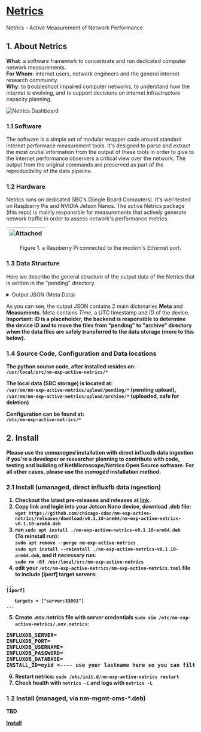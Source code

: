 # [Netrics](https://chicago-cdac.github.io/nm-exp-active-netrics)

Netrics - Active Measurement of Network Performance

## 1. About Netrics

<b>What</b>: a software framework to concentrate and run dedicated computer network measurements.<br>
<b>For Whom</b>: internet users, network engineers and the general internet research community.<br>
<b>Why</b>: to troubleshoot impaired computer networks, to understand how the internet is evolving, and to support decisions on internet infrastructure capacity planning.

![Netrics Dashboard](https://github.com/internet-equity/nm-exp-active-netrics/blob/main/docs/images/dashboard.png?raw=true)

### 1.1 Software

The software is a simple set of modular wrapper code around standard internet performace measurement tools. It's designed to parse and extract the most crutial information from the output of these tools in order to give to the internet performance observers a critical view over the network. The output from the original commands are preserved as part of the reproducibility of the data pipeline.   


### 1.2 Hardware

Netrics runs on dedicated SBC's (Single Board Computers). It's well tested on Raspberry Pis and NVIDIA Jetson Nanos. The active Netrics package (this repo) is mainly responsible for measurements that actively generate network traffic in order to assess network's performance metrics. 

|![Attached](https://github.com/internet-equity/nm-exp-active-netrics/blob/main/docs/images/attached3.png?raw=true)|
|:---:|
<p align="center">
    Figure 1. a Raspberry Pi connected to the modem's Ethernet port.
</p>

### 1.3 Data Structure
Here we describe the general structure of the output data of the Netrics that is written in the "pending" directory.
<details>
  <summary>Output JSON (Meta Data)</summary>
  
  ```json
  {
	"Meta": {
		"Extended": {
			"Annotation": null,
			"dataver": "1",
			"debhash": "fa01",
			"gitlog": "docs: README.md update"
		},
		"Id": null,
		"Time": 1682435164.984354
	},
    "Measurement": {
    ...
    }
  }
  ```
</details>

As you can see, the output JSON contains 2 main dictonaries **Meta** and **Measuments**. Meta contains *Time*, a UTC timestamp and *ID* of the device. <b>Important: ID is a placeholder, the backend is responsible to determine the device ID and to move the files from "pending" to "archive" directory when the data files are safely transferred to the data storage (more to this below).



### 1.4 Source Code, Configuration and Data locations

The python source code, after installed resides on:<br>
`/usr/local/src/nm-exp-active-netrics/*`<br>

The local data (SBC storage) is located at:<br>
`/var/nm/nm-exp-active-netrics/upload/pending/*` (pending upload),<br>
`/var/nm/nm-exp-active-netrics/upload/archive/*` (uploaded, safe for deletion)<br>

Configuration can be found at:<br>
`/etc/nm-exp-active-netrics/*`

## 2. Install

Please use the _unmanaged_ installation with direct influxdb data ingestion if you're a developer or researcher planning to contribute with code, testing and building of NetMicroscope/Netrics Open Source software. For all other cases, please use the _managed_ installation method.

### 2.1 Install (umanaged, direct influxfb data ingestion)

1. Checkout the latest pre-releases and releases at [link](https://github.com/chicago-cdac/nm-exp-active-netrics/releases).
2. Copy link and login into your Jetson Nano device, download .deb file:<br>
`wget https://github.com/chicago-cdac/nm-exp-active-netrics/releases/download/v0.1.10-arm64/nm-exp-active-netrics-v0.1.10-arm64.deb`
3. run `sudo apt install ./nm-exp-active-netrics-v0.1.10-arm64.deb`<br>
(To reinstall run):<br>`sudo apt remove --purge nm-exp-active-netrics`<br>`sudo apt install --reinstall ./nm-exp-active-netrics-v0.1.10-arm64.deb`, and if necessary run:<br>`sudo rm -Rf /usr/local/src/nm-exp-active-netrics`
4. edit your `/etc/nm-exp-active-netrics/nm-exp-active-netrics.toml` file to include <b>[iperf]</b> target servers:
```
...
[iperf]

   targets = ["server:33001"]
...
```
5. Create .env.netrics file with server credentials <b>`sudo vim /etc/nm-exp-active-netrics/.env.netrics`</b>:
<pre>
INFLUXDB_SERVER=
INFLUXDB_PORT=
INFLUXDB_USERNAME=
INFLUXDB_PASSWORD=
INFLUXDB_DATABASE=
INSTALL_ID=<b>myid</b> <---- use your lastname here so you can filter out grafana/influxdb queries.
</pre>
6. Restart netrics: <b>`sudo /etc/init.d/nm-exp-active-netrics restart`</b>
7. Check health with `netrics -C` and logs with `netrics -L`

### 1.2 Install (managed, via nm-mgmt-cms-*.deb)

TBD

[Install](https://www.youtube.com/watch?v=WVhyWWEiqVY)
